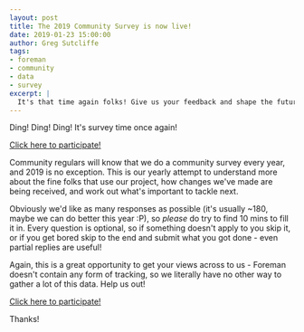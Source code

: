 ```yaml
---
layout: post
title: The 2019 Community Survey is now live!
date: 2019-01-23 15:00:00
author: Greg Sutcliffe
tags:
- foreman
- community
- data
- survey
excerpt: |
  It's that time again folks! Give us your feedback and shape the future of Foreman! 
---
```


Ding! Ding! Ding! It's survey time once again!

[Click here to participate!](https://docs.google.com/forms/d/e/1FAIpQLSdBsoDwG5BDNOieVVGERtmPcZWvlaKua5D2dWOOKmiLZbPNHg/viewform?usp=sf_link)

Community regulars will know that we do a community survey every year, and 2019
is no exception. This is our yearly attempt to understand more about the fine
folks that use our project, how changes we've made are being received, and work
out what's important to tackle next.

Obviously we'd like as many responses as possible (it's usually ~180, maybe we
can do better this year :P), so *please* do try to find 10 mins to fill it in.
Every question is optional, so if something doesn't apply to you skip it, or if
you get bored skip to the end and submit what you got done - even partial
replies are useful!

Again, this is a great opportunity to get your views across to us - Foreman
doesn't contain any form of tracking, so we literally have no other way to
gather a lot of this data. Help us out!

[Click here to participate!](https://docs.google.com/forms/d/e/1FAIpQLSdBsoDwG5BDNOieVVGERtmPcZWvlaKua5D2dWOOKmiLZbPNHg/viewform?usp=sf_link)

Thanks!
